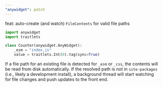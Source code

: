 ```yaml
---
"anywidget": patch
---
```


feat: auto-create (and watch) `FileContents` for valid file paths

```python
import anywidget
import traitlets

class Counter(anywidget.AnyWidget):
    _esm = "index.js"
    value = traitlets.Int(0).tag(sync=True)
```

If a file path for an existing file is detected for `_esm` or `_css`,
the contents will be read from disk automatically. If the resolved
path is _not_ in `site-packages` (i.e., likely a development install), a
background thread will start watching for file changes and push updates
to the front end.
